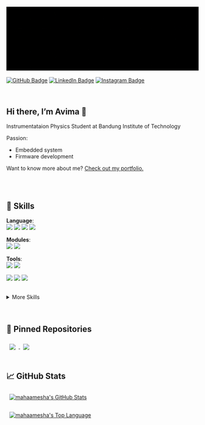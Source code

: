 [![Banner mahaamesha](assets/banner-github.gif)]()

[![GitHub Badge](https://img.shields.io/badge/GitHub-Profile-informational?style=flat&logo=github&logoColor=white&color=6e5494)](https://www.linkedin.com/in/avima-haamesha)
[![LinkedIn Badge](https://img.shields.io/badge/LinkedIn-Profile-informational?style=flat&logo=linkedin&logoColor=white&color=0D76A8)](https://www.linkedin.com/in/avima-haamesha)
[![Instagram Badge](https://img.shields.io/badge/Instagram-Profile-informational?style=flat&logo=instagram&logoColor=white&color=E1306C)](https://www.instagram.com/haamesha)

<br>

## Hi there, I’m **Avima** 👋
Instrumentataion Physics Student at Bandung Institute of Technology

Passion: 
- Embedded system
- Firmware development

Want to know more about me? [Check out my portfolio.](https://www.linkedin.com/in/avima-haamesha)

<br>
<br>



## 💼 **Skills**

**Language**:<br>
![](https://img.shields.io/badge/Code-C++-informational?style=for-the-badge&logo=cplusplus&logoColor=white&color=4AB197)
![](https://img.shields.io/badge/Code-Python-informational?style=for-the-badge&logo=python&logoColor=white&color=4AB197)
![](https://img.shields.io/badge/Code-C-informational?style=for-the-badge&logo=c&logoColor=white&color=4AB197)
![](https://img.shields.io/badge/Code-CSharp-informational?style=for-the-badge&logo=c-sharp&logoColor=white&color=4AB197)

**Modules**: <br>
![](https://img.shields.io/badge/Module-Arduino-informational?style=for-the-badge&logo=arduino&logoColor=white&color=4AB197)
![](https://img.shields.io/badge/Module-Raspberry_Pi-informational?style=for-the-badge&logo=raspberrypi&logoColor=white&color=4AB197)

**Tools**: <br>
![](https://img.shields.io/badge/Tools-GitHub-informational?style=for-the-badge&logo=GitHub&logoColor=white&color=4AB197)
![](https://img.shields.io/badge/Tools-VSCode-informational?style=for-the-badge&logo=visualstudiocode&logoColor=white&color=4AB197)

![](https://img.shields.io/badge/Tools-Proteus-informational?style=for-the-badge&logo=proteus&logoColor=white&color=4AB197)
![](https://img.shields.io/badge/Tools-EAGLE-informational?style=for-the-badge&logo=eagle&logoColor=white&color=4AB197)
![](https://img.shields.io/badge/Tools-Keil_uVision-informational?style=for-the-badge&logo=uvision&logoColor=white&color=4AB197)

<br>

<details>
<summary>More Skills</summary>
<br>

**Web Development**: <br>
![](https://img.shields.io/badge/Code-HTML-informational?style=for-the-badge&logo=html5&logoColor=white&color=4AB197)
![](https://img.shields.io/badge/Style-CSS-informational?style=for-the-badge&logo=css3&logoColor=white&color=4AB197)
![](https://img.shields.io/badge/Code-JS-informational?style=for-the-badge&logo=javascript&logoColor=white&color=4AB197)

![](https://img.shields.io/badge/Style-Sass-informational?style=for-the-badge&logo=Sass&logoColor=white&color=4AB197)
![](https://img.shields.io/badge/Code-React-informational?style=for-the-badge&logo=react&logoColor=white&color=4AB197)
![](https://img.shields.io/badge/Code-Redux-informational?style=for-the-badge&logo=Redux&logoColor=white&color=4AB197)

![](https://img.shields.io/badge/Tools-NPM-informational?style=for-the-badge&logo=npm&logoColor=white&color=4AB197)

</details>

<br>
<br>


## 📌 **Pinned Repositories**

<a href="https://github.com/mahaamesha/kuroliProject">
  <img align="center" style="margin:0.5rem" 
    src="https://github-readme-stats.vercel.app/api/pin/?username=mahaamesha&repo=kuroliProject&theme=radical" />
</a>

<a href="https://github.com/mahaamesha/_RBL-FoodServingRobot">
  <img align="center" style="margin:0.5rem" 
    src="https://github-readme-stats.vercel.app/api/pin/?username=mahaamesha&repo=_RBL-FoodServingRobot&theme=radical" />
</a>

<br>
<br>


## &#x1f4c8; **GitHub Stats**

<a href="https://github.com/mahaamesha">
  <img align="center" style="margin:0.5rem" alt="mahaamesha's GitHub Stats"
    src="https://github-readme-stats.vercel.app/api?username=mahaamesha&show_icons=true&theme=radical&include_all_commits=true&count_private=true"/>

  <img align="center" style="margin:0.5rem" alt="mahaamesha's Top Language"
    src="https://github-readme-stats.vercel.app/api/top-langs?username=mahaamesha&show_icons=true&locale=en&layout=compact&langs_count=8&theme=radical&hide=html,css"/>
</a>

<br>
<br>